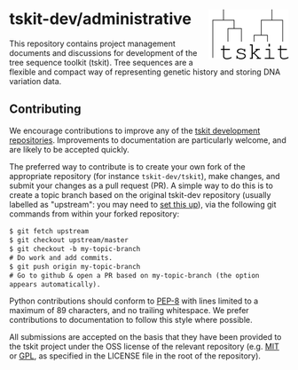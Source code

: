 # tskit-dev/administrative <img align="right" width="145" height="90" src="tskit_logo.ink.svg">
This repository contains project management documents and discussions for
development of the tree sequence toolkit (tskit). Tree sequences are a flexible and
compact way of representing genetic history and storing DNA variation data.

## Contributing

We encourage contributions to improve any of the
[tskit development repositories](https://github.com/tskit-dev).
Improvements to documentation are particularly welcome, and are likely to be accepted
quickly. 

The preferred way to contribute is to create your own fork of the appropriate
repository (for instance `tskit-dev/tskit`), make changes, and submit your changes as a
pull request (PR). A simple way to do this is to create a topic branch based on the
original tskit-dev repository (usually labelled as "upstream": you may need to
[set this up](https://help.github.com/articles/configuring-a-remote-for-a-fork/)),
via the following git commands from within your forked repository:

```
$ git fetch upstream
$ git checkout upstream/master
$ git checkout -b my-topic-branch
# Do work and add commits.
$ git push origin my-topic-branch
# Go to github & open a PR based on my-topic-branch (the option appears automatically).
```

Python contributions should conform to [PEP-8](https://www.python.org/dev/peps/pep-0008/)
with lines limited to a maximum of 89 characters, and no trailing whitespace.
We prefer contributions to documentation to follow this style where possible.

All submissions are accepted on the basis that they have been provided to the tskit
project under the OSS license of the relevant repository (e.g.
[MIT](https://opensource.org/licenses/MIT) or
[GPL](https://opensource.org/licenses/GPL-3.0),
as specified in the LICENSE file in the root of the repository).
